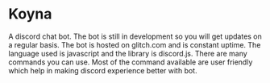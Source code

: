 # Koyna
A discord chat bot.
The bot is still in development so you will get updates on a regular basis. The bot is hosted on glitch.com and is constant uptime.
The language used is javascript and the library is discord.js.
There are many commands you can use. Most of the command available are user friendly which help in making discord experience better with bot.